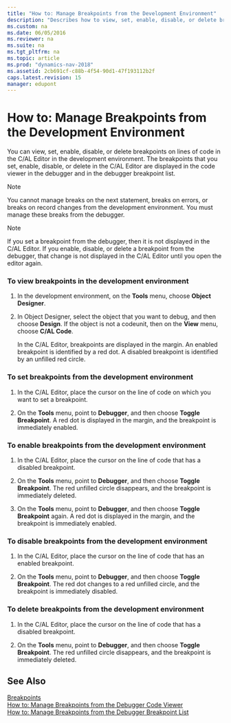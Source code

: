 ```yaml
---
title: "How to: Manage Breakpoints from the Development Environment"
description: "Describes how to view, set, enable, disable, or delete breakpoints on individual lines of code within the development environment."
ms.custom: na
ms.date: 06/05/2016
ms.reviewer: na
ms.suite: na
ms.tgt_pltfrm: na
ms.topic: article
ms.prod: "dynamics-nav-2018"
ms.assetid: 2cb691cf-c88b-4f54-90d1-47f193112b2f
caps.latest.revision: 15
manager: edupont
---
```

# How to: Manage Breakpoints from the Development Environment
You can view, set, enable, disable, or delete breakpoints on lines of code in the C/AL Editor in the development environment. The breakpoints that you set, enable, disable, or delete in the C/AL Editor are displayed in the code viewer in the debugger and in the debugger breakpoint list.  
  
> [!NOTE]  
>  You cannot manage breaks on the next statement, breaks on errors, or breaks on record changes from the development environment. You must manage these breaks from the debugger.  
  
> [!NOTE]  
>  If you set a breakpoint from the debugger, then it is not displayed in the C/AL Editor. If you enable, disable, or delete a breakpoint from the debugger, that change is not displayed in the C/AL Editor until you open the editor again.  
  
### To view breakpoints in the development environment  
  
1.  In the development environment, on the **Tools** menu, choose **Object Designer**.  
  
2.  In Object Designer, select the object that you want to debug, and then choose **Design**. If the object is not a codeunit, then on the **View** menu, choose **C/AL Code**.  
  
     In the C/AL Editor, breakpoints are displayed in the margin. An enabled breakpoint is identified by a red dot. A disabled breakpoint is identified by an unfilled red circle.  
  
### To set breakpoints from the development environment  
  
1.  In the C/AL Editor, place the cursor on the line of code on which you want to set a breakpoint.  
  
2.  On the **Tools** menu, point to **Debugger**, and then choose **Toggle Breakpoint**. A red dot is displayed in the margin, and the breakpoint is immediately enabled.  
  
### To enable breakpoints from the development environment  
  
1.  In the C/AL Editor, place the cursor on the line of code that has a disabled breakpoint.  
  
2.  On the **Tools** menu, point to **Debugger**, and then choose **Toggle Breakpoint**. The red unfilled circle disappears, and the breakpoint is immediately deleted.  
  
3.  On the **Tools** menu, point to **Debugger**, and then choose **Toggle Breakpoint** again. A red dot is displayed in the margin, and the breakpoint is immediately enabled.  
  
### To disable breakpoints from the development environment  
  
1.  In the C/AL Editor, place the cursor on the line of code that has an enabled breakpoint.  
  
2.  On the **Tools** menu, point to **Debugger**, and then choose **Toggle Breakpoint**. The red dot changes to a red unfilled circle, and the breakpoint is immediately disabled.  
  
### To delete breakpoints from the development environment  
  
1.  In the C/AL Editor, place the cursor on the line of code that has a disabled breakpoint.  
  
2.  On the **Tools** menu, point to **Debugger**, and then choose **Toggle Breakpoint**. The red unfilled circle disappears, and the breakpoint is immediately deleted.  
  
## See Also  
 [Breakpoints](Breakpoints.md)   
 [How to: Manage Breakpoints from the Debugger Code Viewer](How-to--Manage-Breakpoints-from-the-Debugger-Code-Viewer.md)   
 [How to: Manage Breakpoints from the Debugger Breakpoint List](How-to--Manage-Breakpoints-from-the-Debugger-Breakpoint-List.md)